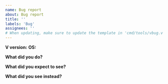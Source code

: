 ```yaml
---
name: Bug report
about: Bug report
title: ''
labels: 'Bug'
assignees: ''
# When updating, make sure to update the template in 'cmd/tools/vbug.v' too
---
```


<!-- Please make sure to run `v up` before reporting any issues as it may have already been fixed.
     It's also advisable to update all relevant modules using `v outdated` and `v install` -->

<!-- You can use `v doctor` to fill up the next fields -->
**V version:**
**OS:**

**What did you do?**


**What did you expect to see?**


**What did you see instead?**
